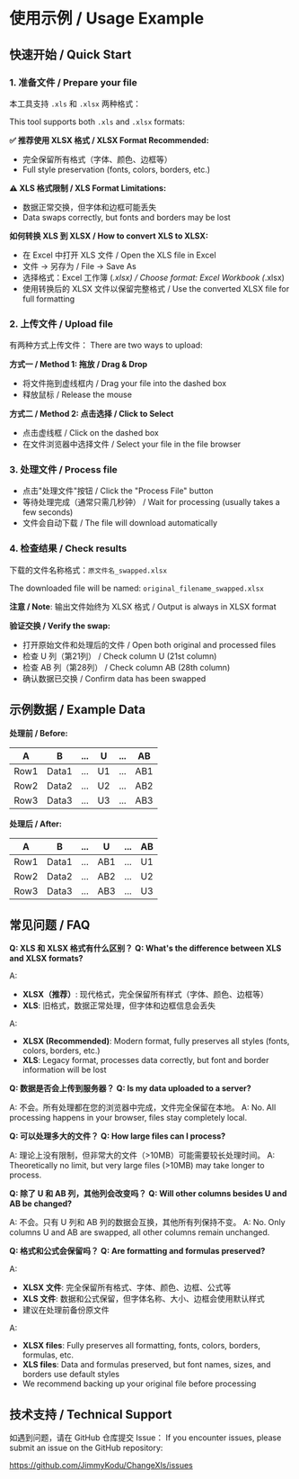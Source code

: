 # 使用示例 / Usage Example

## 快速开始 / Quick Start

### 1. 准备文件 / Prepare your file

本工具支持 `.xls` 和 `.xlsx` 两种格式：

This tool supports both `.xls` and `.xlsx` formats:

**✅ 推荐使用 XLSX 格式 / XLSX Format Recommended:**
- 完全保留所有格式（字体、颜色、边框等）
- Full style preservation (fonts, colors, borders, etc.)

**⚠️ XLS 格式限制 / XLS Format Limitations:**
- 数据正常交换，但字体和边框可能丢失
- Data swaps correctly, but fonts and borders may be lost

**如何转换 XLS 到 XLSX / How to convert XLS to XLSX:**
- 在 Excel 中打开 XLS 文件 / Open the XLS file in Excel
- 文件 → 另存为 / File → Save As
- 选择格式：Excel 工作簿 (*.xlsx) / Choose format: Excel Workbook (*.xlsx)
- 使用转换后的 XLSX 文件以保留完整格式 / Use the converted XLSX file for full formatting

### 2. 上传文件 / Upload file

有两种方式上传文件：
There are two ways to upload:

**方式一 / Method 1: 拖放 / Drag & Drop**
- 将文件拖到虚线框内 / Drag your file into the dashed box
- 释放鼠标 / Release the mouse

**方式二 / Method 2: 点击选择 / Click to Select**
- 点击虚线框 / Click on the dashed box
- 在文件浏览器中选择文件 / Select your file in the file browser

### 3. 处理文件 / Process file

- 点击"处理文件"按钮 / Click the "Process File" button
- 等待处理完成（通常只需几秒钟） / Wait for processing (usually takes a few seconds)
- 文件会自动下载 / The file will download automatically

### 4. 检查结果 / Check results

下载的文件名称格式：`原文件名_swapped.xlsx`

The downloaded file will be named: `original_filename_swapped.xlsx`

**注意 / Note**: 输出文件始终为 XLSX 格式 / Output is always in XLSX format

**验证交换 / Verify the swap:**
- 打开原始文件和处理后的文件 / Open both original and processed files
- 检查 U 列（第21列） / Check column U (21st column)
- 检查 AB 列（第28列） / Check column AB (28th column)
- 确认数据已交换 / Confirm data has been swapped

## 示例数据 / Example Data

**处理前 / Before:**

| A | B | ... | U | ... | AB |
|---|---|-----|------|-----|------|
| Row1 | Data1 | ... | U1 | ... | AB1 |
| Row2 | Data2 | ... | U2 | ... | AB2 |
| Row3 | Data3 | ... | U3 | ... | AB3 |

**处理后 / After:**

| A | B | ... | U | ... | AB |
|---|---|-----|------|-----|------|
| Row1 | Data1 | ... | AB1 | ... | U1 |
| Row2 | Data2 | ... | AB2 | ... | U2 |
| Row3 | Data3 | ... | AB3 | ... | U3 |

## 常见问题 / FAQ

**Q: XLS 和 XLSX 格式有什么区别？**
**Q: What's the difference between XLS and XLSX formats?**

A: 
- **XLSX（推荐）**: 现代格式，完全保留所有样式（字体、颜色、边框等）
- **XLS**: 旧格式，数据正常处理，但字体和边框信息会丢失

A: 
- **XLSX (Recommended)**: Modern format, fully preserves all styles (fonts, colors, borders, etc.)
- **XLS**: Legacy format, processes data correctly, but font and border information will be lost

**Q: 数据是否会上传到服务器？**
**Q: Is my data uploaded to a server?**

A: 不会。所有处理都在您的浏览器中完成，文件完全保留在本地。
A: No. All processing happens in your browser, files stay completely local.

**Q: 可以处理多大的文件？**
**Q: How large files can I process?**

A: 理论上没有限制，但非常大的文件（>10MB）可能需要较长处理时间。
A: Theoretically no limit, but very large files (>10MB) may take longer to process.

**Q: 除了 U 和 AB 列，其他列会改变吗？**
**Q: Will other columns besides U and AB be changed?**

A: 不会。只有 U 列和 AB 列的数据会互换，其他所有列保持不变。
A: No. Only columns U and AB are swapped, all other columns remain unchanged.

**Q: 格式和公式会保留吗？**
**Q: Are formatting and formulas preserved?**

A: 
- **XLSX 文件**: 完全保留所有格式、字体、颜色、边框、公式等
- **XLS 文件**: 数据和公式保留，但字体名称、大小、边框会使用默认样式
- 建议在处理前备份原文件

A: 
- **XLSX files**: Fully preserves all formatting, fonts, colors, borders, formulas, etc.
- **XLS files**: Data and formulas preserved, but font names, sizes, and borders use default styles
- We recommend backing up your original file before processing

## 技术支持 / Technical Support

如遇到问题，请在 GitHub 仓库提交 Issue：
If you encounter issues, please submit an issue on the GitHub repository:

https://github.com/JimmyKodu/ChangeXls/issues
